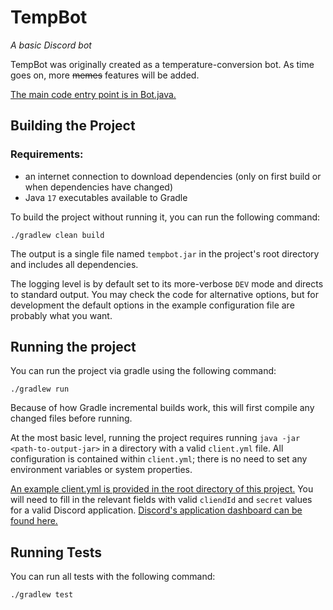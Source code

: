 # TempBot
*A basic Discord bot*

TempBot was originally created as a temperature-conversion bot. As time goes on, more ~~memes~~ features will be added.

[The main code entry point is in Bot.java.](./src/main/java/tempbot/Bot.java)

## Building the Project

### Requirements:

- an internet connection to download dependencies (only on first build or when dependencies have changed)
- Java `17` executables available to Gradle

To build the project without running it, you can run the following command:
```
./gradlew clean build
```

The output is a single file named `tempbot.jar` in the project's root directory and includes all dependencies.

The logging level is by default set to its more-verbose `DEV` mode and directs to standard output. You may check the code for alternative options, but for development the default options in the example configuration file are probably what you want.

## Running the project

You can run the project via gradle using the following command:
```
./gradlew run
```

Because of how Gradle incremental builds work, this will first compile any changed files before running.

At the most basic level, running the project requires running `java -jar <path-to-output-jar>` in a directory with a valid `client.yml` file. All configuration is contained within `client.yml`; there is no need to set any environment variables or system properties.

[An example client.yml is provided in the root directory of this project.](./client.example.yml) You will need to fill in the relevant fields with valid `cliendId` and `secret` values for a valid Discord application. [Discord's application dashboard can be found here.](https://discord.com/developers/applications)

## Running Tests

You can run all tests with the following command:
```
./gradlew test
```
